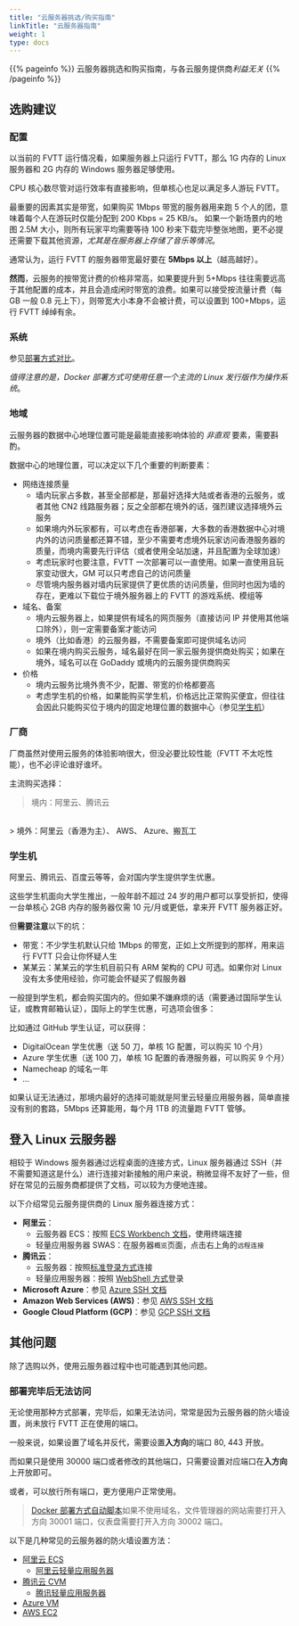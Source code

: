 ```yaml
---
title: "云服务器挑选/购买指南"
linkTitle: "云服务器指南"
weight: 1
type: docs
---
```


{{% pageinfo %}}
云服务器挑选和购买指南，与各云服务提供商*利益无关*
{{% /pageinfo %}}

## 选购建议

### 配置
以当前的 FVTT 运行情况看，如果服务器上只运行 FVTT，那么 1G 内存的 Linux 服务器和 2G 内存的 Windows 服务器足够使用。

CPU 核心数尽管对运行效率有直接影响，但单核心也足以满足多人游玩 FVTT。

最重要的因素其实是带宽，如果购买 1Mbps 带宽的服务器用来跑 5 个人的团，意味着每个人在游玩时仅能分配到 200 Kbps = 25 KB/s。
如果一个新场景内的地图 2.5M 大小，则所有玩家平均需要等待 100 秒来下载完毕整张地图，更不必提还需要下载其他资源，*尤其是在服务器上存储了音乐等情况*。

通常认为，运行 FVTT 的服务器带宽最好要在 **5Mbps 以上**（越高越好）。

**然而**，云服务的按带宽计费的价格非常高，如果要提升到 5+Mbps 往往需要远高于其他配置的成本，并且会造成闲时带宽的浪费。如果可以接受按流量计费（每 GB 一般 0.8 元上下），则带宽大小本身不会被计费，可以设置到 100+Mbps，运行 FVTT 绰绰有余。

### 系统
参见[部署方式对比](../#服务器部署方式对比)。

*值得注意的是，Docker 部署方式可使用任意一个主流的 Linux 发行版作为操作系统*。

### 地域
云服务器的数据中心地理位置可能是最能直接影响体验的 *非直观* 要素，需要斟酌。

数据中心的地理位置，可以决定以下几个重要的判断要素：
- 网络连接质量
    - 墙内玩家占多数，甚至全部都是，那最好选择大陆或者香港的云服务，或者其他 CN2 线路服务器；反之全部都在境外的话，强烈建议选择境外云服务
    - 如果境内外玩家都有，可以考虑在香港部署，大多数的香港数据中心对境内外的访问质量都还算不错，至少不需要考虑境外玩家访问香港服务器的质量，而境内需要先行评估（或者使用全站加速，并且配置为全球加速）
    - 考虑玩家时也要注意，FVTT 一次部署可以一直使用。如果一直使用且玩家变动很大，GM 可以只考虑自己的访问质量
    - 尽管境内服务器对墙内玩家提供了更优质的访问质量，但同时也因为墙的存在，更难以下载位于境外服务器上的 FVTT 的游戏系统、模组等
- 域名、备案
    - 境内云服务器上，如果提供有域名的网页服务（直接访问 IP 并使用其他端口除外），则一定需要备案才能访问
    - 境外（比如香港）的云服务器，不需要备案即可提供域名访问
    - 如果在境内购买云服务，域名最好在同一家云服务提供商处购买；如果在境外，域名可以在 GoDaddy 或境内的云服务提供商购买
- 价格
    - 境内云服务比境外贵不少，配置、带宽的价格都要高
    - 考虑学生机的价格，如果能购买学生机，价格远比正常购买便宜，但往往会因此只能购买位于境内的固定地理位置的数据中心（参见[学生机](#学生机)）

### 厂商
厂商虽然对使用云服务的体验影响很大，但没必要比较性能（FVTT 不太吃性能），也不必评论谁好谁坏。

主流购买选择：
> 境内：阿里云、腾讯云
<br/>
> 境外：阿里云（香港为主）、 AWS、 Azure、搬瓦工

### 学生机
阿里云、腾讯云、百度云等等，会对国内学生提供学生优惠。

这些学生机面向大学生推出，一般年龄不超过 24 岁的用户都可以享受折扣，使得一台单核心 2GB 内存的服务器仅需 10 元/月或更低，拿来开 FVTT 服务器正好。

但**需要注意**以下的坑：
- 带宽：不少学生机默认只给 1Mbps 的带宽，正如上文所提到的那样，用来运行 FVTT 只会让你怀疑人生
- 某某云：某某云的学生机目前只有 ARM 架构的 CPU 可选。如果你对 Linux 没有太多使用经验，你可能会怀疑买了假服务器

一般提到学生机，都会购买国内的。但如果不嫌麻烦的话（需要通过国际学生认证，或教育邮箱认证），国际上的学生优惠，可选项会很多：

比如通过 GitHub 学生认证，可以获得：
- DigitalOcean 学生优惠（送 50 刀，单核 1G 配置，可以购买 10 个月）
- Azure 学生优惠（送 100 刀，单核 1G 配置的香港服务器，可以购买 9 个月）
- Namecheap 的域名一年
- ...

如果认证无法通过，那境内最好的选择可能就是阿里云轻量应用服务器，简单直接没有别的套路，5Mbps 还算能用，每个月 1TB 的流量跑 FVTT 管够。

## 登入 Linux 云服务器
相较于 Windows 服务器通过远程桌面的连接方式，Linux 服务器通过 SSH（并不需要知道这是什么）进行连接对新接触的用户来说，稍微显得不友好了一些，但好在常见的云服务商都提供了文档，可以较为方便地连接。

以下介绍常见云服务提供商的 Linux 服务器连接方式：

- **阿里云**：
    - 云服务器 ECS：按照 [ECS Workbench 文档](https://help.aliyun.com/document_detail/147650.html#title-rxh-1ss-110)，使用终端连接
    - 轻量应用服务器 SWAS：在服务器`概览`页面，点击右上角的`远程连接`
- **腾讯云**：
    - 云服务器：按照[标准登录方式](https://cloud.tencent.com/document/product/213/5436)连接
    - 轻量应用服务器：按照 [WebShell 方式](https://cloud.tencent.com/document/product/1207/44642)登录
- **Microsoft Azure**：参见 [Azure SSH 文档](https://docs.microsoft.com/zh-cn/azure/virtual-machines/linux/ssh-from-windows)
- **Amazon Web Services (AWS)**：参见 [AWS SSH 文档](https://docs.aws.amazon.com/zh_cn/AWSEC2/latest/UserGuide/AccessingInstancesLinux.html)
- **Google Cloud Platform (GCP)**：参见 [GCP SSH 文档](https://cloud.google.com/compute/docs/ssh-in-browser)

## 其他问题
除了选购以外，使用云服务器过程中也可能遇到其他问题。

### 部署完毕后无法访问 
无论使用那种方式部署，完毕后，如果无法访问，常常是因为云服务器的防火墙设置，尚未放行 FVTT 正在使用的端口。

一般来说，如果设置了域名并反代，需要设置**入方向**的端口 80, 443 开放。

而如果只是使用 30000 端口或者修改的其他端口，只需要设置对应端口在**入方向**上开放即可。

或者，可以放行所有端口，更方便用户正常使用。

> [Docker 部署方式自动脚本](../docker/#自动部署脚本安装流程)如果不使用域名，文件管理器的网站需要打开入方向 30001 端口，仪表盘需要打开入方向 30002 端口。

以下是几种常见的云服务器的防火墙设置方法：
- [阿里云 ECS](https://help.aliyun.com/document_detail/25471.html)
    - [阿里云轻量应用服务器](https://help.aliyun.com/document_detail/59086.html)
- [腾讯云 CVM](https://cloud.tencent.com/document/product/213/15377)
    - [腾讯轻量应用服务器](https://cloud.tencent.com/document/product/1207/44577)
- [Azure VM](https://docs.microsoft.com/zh-cn/azure/virtual-machines/windows/nsg-quickstart-portal)
- [AWS EC2](https://aws.amazon.com/cn/premiumsupport/knowledge-center/connect-http-https-ec2/)

